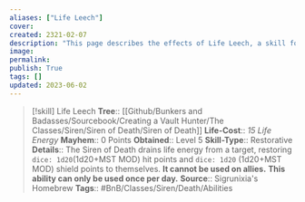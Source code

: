 ```yaml
---
aliases: ["Life Leech"]
cover: 
created: 2321-02-07
description: "This page describes the effects of Life Leech, a skill for the homebrew skilltree Siren of Death for the Bunkers and Badasses TTRPG."
image: 
permalink: 
publish: True
tags: []
updated: 2023-06-02
---
```


> [!skill] Life Leech
**Tree**:: [[Github/Bunkers and Badasses/Sourcebook/Creating a Vault Hunter/The Classes/Siren/Siren of Death/Siren of Death]]
**Life-Cost**:: *15 Life Energy*
**Mayhem**:: 0 Points
**Obtained**:: Level 5
**Skill-Type**:: Restorative
**Details**:: The Siren of Death drains life energy from a target, restoring `dice: 1d20`(1d20+MST MOD) hit points and `dice: 1d20` (1d20+MST MOD) shield points to themselves. **It cannot be used on allies.**  **This ability can only be used once per day.**
> **Source**:: Sigrunixia's Homebrew
> **Tags**:: #BnB/Classes/Siren/Death/Abilities
